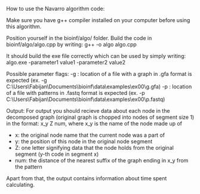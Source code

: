 How to use the Navarro algorithm code:

Make sure you have g++ compiler installed on your computer before using this algorithm.

Position yourself in the bioinf/algo/ folder.
Build the code in bioinf/algo/algo.cpp by writing:
g++ -o algo algo.cpp

It should build the exe file correctly which can be used by simply writing:
algo.exe -parameter1 value1 -parameter2 value2

Possible parameter flags:
-g : location of a file with a graph in .gfa format is expected (ex. -g C:\Users\Fabijan\Documents\bioinf\data\examples\ex00\g.gfa)
-p : location of a file with patterns in .fastq format is expected (ex. -p C:\Users\Fabijan\Documents\bioinf\data\examples\ex00\p.fastq)

Output:
For output you should recieve data about each node in the decomposed graph (original graph is chopped into nodes of segment size 1) in the format:
x_y Z num,
where x_y is the name of the node made up of

- x: the original node name that the current node was a part of
- y: the position of this node in the original node segment
- Z: one letter signifying data that the node holds from the original segment (y-th code in segment x)
- num: the distance of the nearest suffix of the graph ending in x_y from the pattern

Apart from that, the output contains information about time spent calculating.
